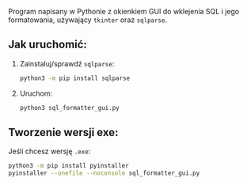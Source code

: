 Program napisany w Pythonie z okienkiem GUI do wklejenia SQL i jego formatowania, używający `tkinter` oraz `sqlparse`.

## Jak uruchomić:

1. Zainstaluj/sprawdź `sqlparse`:

   ```bash
   python3 -m pip install sqlparse
   ```

2. Uruchom:

   ```bash
   python3 sql_formatter_gui.py
   ```

## Tworzenie wersji exe:

Jeśli chcesz wersję `.exe`:
```bash
python3 -m pip install pyinstaller
pyinstaller --onefile --noconsole sql_formatter_gui.py
```
